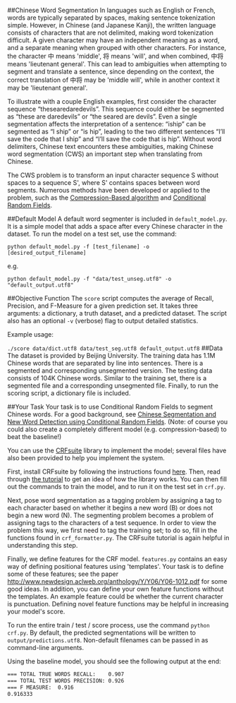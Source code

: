 ##Chinese Word Segmentation
In languages such as English or French, words are typically separated by spaces, making sentence tokenization simple. However, in Chinese (and Japanese Kanji), the written language consists of characters that are not delimited, making word tokenization difficult. A given character may have an independent meaning as a word, and a separate meaning when grouped with other characters. For instance, the character 中 means 'middle', 将 means 'will', and when combined, 中将 means 'lieutenant general'. This can lead to ambiguities when attempting to segment and translate a sentence, since depending on the context, the correct translation of 中将 may be 'middle will', while in another context it may be 'lieutenant general'. 

To illustrate with a couple English examples, first consider the character sequence “thesearedaredevils”. This sequence could either be segmented as “these are daredevils” or “the seared are devils”. Even a single segmentation affects the interpretation of a sentence: “iship” can be segmented as “I ship” or “is hip”, leading to the two different sentences “I’ll save the code that I ship” and “I’ll save the code that is hip”. Without word delimiters, Chinese text encounters these ambiguities, making Chinese word segmentation (CWS) an important step when translating from Chinese.

The CWS problem is to transform an input character sequence S without spaces to a sequence S', where S' contains spaces between word segments. Numerous methods have been developed or applied to the problem, such as the [Compression-Based algorithm](http://acl.ldc.upenn.edu/J/J00/J00-3004.pdf) and [Conditional Random Fields](http://scholarworks.umass.edu/cgi/viewcontent.cgi?article=1091&context=cs_faculty_pubs). 

##Default Model
A default word segmenter is included in `default_model.py`. It is a simple model that
adds a space after every Chinese character in the dataset. To run the model
on a test set, use the command:

```python default_model.py -f [test_filename] -o [desired_output_filename]```

e.g.

```python default_model.py -f "data/test_unseg.utf8" -o "default_output.utf8"```

##Objective Function
The ```score``` script computes the average of Recall, Precision, and F-Measure for a given prediction set. It takes three arguments: a dictionary, a truth dataset, and a predicted dataset. The script also has an optional ```-v``` (verbose) flag to output detailed statistics.

Example usage:

```./score data/dict.utf8 data/test_seg.utf8 default_output.utf8```
##Data
The dataset is provided by Beijing University. The training data has 1.1M Chinese words that are separated by line into sentences. There is a segmented and corresponding unsegmented version. The testing data consists of 104K Chinese words. Similar to the training set, there is a segmented file and a corresponding unsegmented file. Finally, to run the scoring script, a dictionary file is included.


##Your Task
Your task is to use Conditional Random Fields to segment Chinese words. For a good background, see [Chinese Segmentation and New Word Detection using Conditional Random Fields](http://scholarworks.umass.edu/cgi/viewcontent.cgi?article=1091&context=cs_faculty_pubs). (Note: of course you could also create a completely different model (e.g. compression-based) to beat the baseline!)

You can use the [CRFsuite](http://www.chokkan.org/software/crfsuite/) library to implement the model; several files have also been provided to help you implement the system.

First, install CRFsuite by following the instructions found [here](http://www.chokkan.org/software/crfsuite/manual.html#id489766). Then, read through [the tutorial](http://www.chokkan.org/software/crfsuite/tutorial.html) to get an idea of how the library works. You can then fill out the commands to train the model, and to run it on the test set in `crf.py`.

Next, pose word segmentation as a tagging problem by assigning a tag to each character based on whether it begins a new word (B) or does not begin a new word (N). The segmenting problem becomes a problem of assigning tags to the characters of a test sequence. In order to view the problem this way, we first need to tag the training set; to do so, fill in the functions found in `crf_formatter.py`. The CRFsuite tutorial is again helpful in understanding this step.

Finally, we define features for the CRF model. `features.py` contains an easy way of defining positional features using 'templates'. Your task is to define some of these features; see the paper
http://www.newdesign.aclweb.org/anthology/Y/Y06/Y06-1012.pdf for some good ideas. In addition, you can define your own feature functions without the templates. An example feature could be whether the current character is punctuation. Defining novel feature functions may be helpful in increasing your model's score.

To run the entire train / test / score process, use the command `python crf.py`. By default, the predicted segmentations will be written to `output/predictions.utf8`. Non-default filenames can be passed in as command-line arguments.

Using the baseline model, you should see the following output at the end:
```bash
=== TOTAL TRUE WORDS RECALL:	0.907
=== TOTAL TEST WORDS PRECISION:	0.926
=== F MEASURE:	0.916
0.916333
